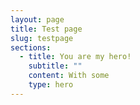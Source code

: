 ```yaml
---
layout: page
title: Test page
slug: testpage
sections:
  - title: You are my hero!
    subtitle: ""
    content: With some
    type: hero
---
```

